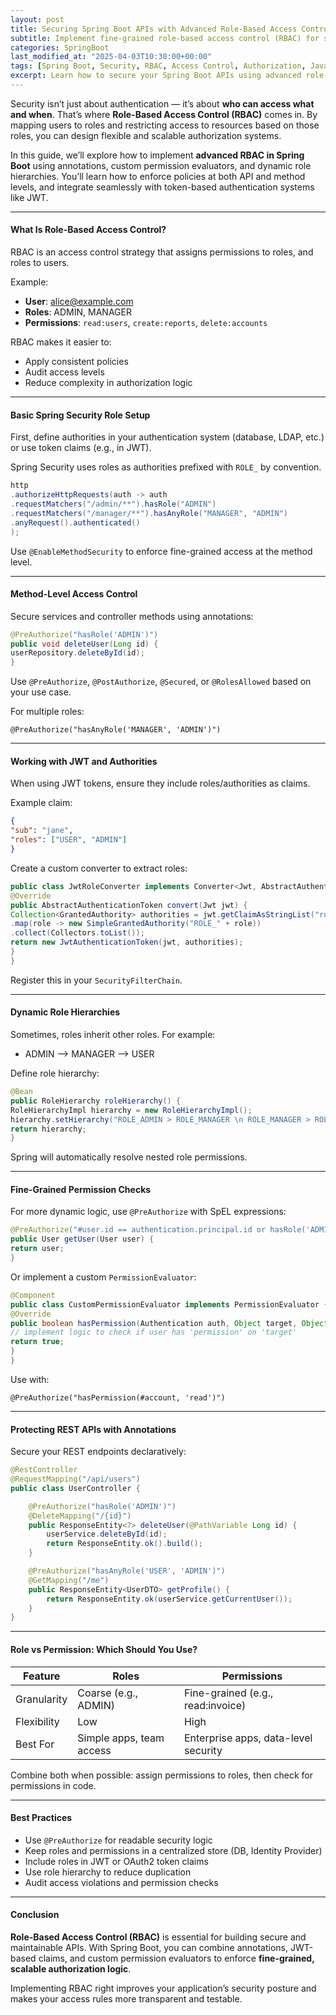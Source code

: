 ```yaml
---
layout: post
title: Securing Spring Boot APIs with Advanced Role-Based Access Control
subtitle: Implement fine-grained role-based access control (RBAC) for secure Spring Boot APIs
categories: SpringBoot
last_modified_at: "2025-04-03T10:30:00+00:00"
tags: [Spring Boot, Security, RBAC, Access Control, Authorization, Java]
excerpt: Learn how to secure your Spring Boot APIs using advanced role-based access control (RBAC). This guide covers user roles, authorities, method-level security, dynamic permissions, and integration with JWT.
---
```

Security isn’t just about authentication — it’s about **who can access what and when**. That’s where **Role-Based Access Control (RBAC)** comes in. By mapping users to roles and restricting access to resources based on those roles, you can design flexible and scalable authorization systems.

In this guide, we’ll explore how to implement **advanced RBAC in Spring Boot** using annotations, custom permission evaluators, and dynamic role hierarchies. You’ll learn how to enforce policies at both API and method levels, and integrate seamlessly with token-based authentication systems like JWT.

---

#### What Is Role-Based Access Control?

RBAC is an access control strategy that assigns permissions to roles, and roles to users.

Example:
- **User**: alice@example.com
- **Roles**: ADMIN, MANAGER
- **Permissions**: `read:users`, `create:reports`, `delete:accounts`

RBAC makes it easier to:
- Apply consistent policies
- Audit access levels
- Reduce complexity in authorization logic

---

#### Basic Spring Security Role Setup

First, define authorities in your authentication system (database, LDAP, etc.) or use token claims (e.g., in JWT).

Spring Security uses roles as authorities prefixed with `ROLE_` by convention.

```java
http
.authorizeHttpRequests(auth -> auth
.requestMatchers("/admin/**").hasRole("ADMIN")
.requestMatchers("/manager/**").hasAnyRole("MANAGER", "ADMIN")
.anyRequest().authenticated()
);
```

Use `@EnableMethodSecurity` to enforce fine-grained access at the method level.

---

#### Method-Level Access Control

Secure services and controller methods using annotations:

```java
@PreAuthorize("hasRole('ADMIN')")
public void deleteUser(Long id) {
userRepository.deleteById(id);
}
```

Use `@PreAuthorize`, `@PostAuthorize`, `@Secured`, or `@RolesAllowed` based on your use case.

For multiple roles:

```
@PreAuthorize("hasAnyRole('MANAGER', 'ADMIN')")
```

---

#### Working with JWT and Authorities

When using JWT tokens, ensure they include roles/authorities as claims.

Example claim:
```json
{
"sub": "jane",
"roles": ["USER", "ADMIN"]
}
```

Create a custom converter to extract roles:

```java
public class JwtRoleConverter implements Converter<Jwt, AbstractAuthenticationToken> {
@Override
public AbstractAuthenticationToken convert(Jwt jwt) {
Collection<GrantedAuthority> authorities = jwt.getClaimAsStringList("roles").stream()
.map(role -> new SimpleGrantedAuthority("ROLE_" + role))
.collect(Collectors.toList());
return new JwtAuthenticationToken(jwt, authorities);
}
}
```

Register this in your `SecurityFilterChain`.

---

#### Dynamic Role Hierarchies

Sometimes, roles inherit other roles. For example:
- ADMIN ⟶ MANAGER ⟶ USER

Define role hierarchy:

```java
@Bean
public RoleHierarchy roleHierarchy() {
RoleHierarchyImpl hierarchy = new RoleHierarchyImpl();
hierarchy.setHierarchy("ROLE_ADMIN > ROLE_MANAGER \n ROLE_MANAGER > ROLE_USER");
return hierarchy;
}
```

Spring will automatically resolve nested role permissions.

---

#### Fine-Grained Permission Checks

For more dynamic logic, use `@PreAuthorize` with SpEL expressions:

```java
@PreAuthorize("#user.id == authentication.principal.id or hasRole('ADMIN')")
public User getUser(User user) {
return user;
}
```

Or implement a custom `PermissionEvaluator`:

```java
@Component
public class CustomPermissionEvaluator implements PermissionEvaluator {
@Override
public boolean hasPermission(Authentication auth, Object target, Object permission) {
// implement logic to check if user has 'permission' on 'target'
return true;
}
}
```

Use with:

```
@PreAuthorize("hasPermission(#account, 'read')")
```

---

#### Protecting REST APIs with Annotations

Secure your REST endpoints declaratively:

```java
@RestController
@RequestMapping("/api/users")
public class UserController {

    @PreAuthorize("hasRole('ADMIN')")
    @DeleteMapping("/{id}")
    public ResponseEntity<?> deleteUser(@PathVariable Long id) {
        userService.deleteById(id);
        return ResponseEntity.ok().build();
    }

    @PreAuthorize("hasAnyRole('USER', 'ADMIN')")
    @GetMapping("/me")
    public ResponseEntity<UserDTO> getProfile() {
        return ResponseEntity.ok(userService.getCurrentUser());
    }
}
```

---

#### Role vs Permission: Which Should You Use?

| Feature     | Roles                       | Permissions                          |
|-------------|------------------------------|---------------------------------------|
| Granularity | Coarse (e.g., ADMIN)        | Fine-grained (e.g., read:invoice)    |
| Flexibility | Low                         | High                                 |
| Best For    | Simple apps, team access    | Enterprise apps, data-level security |

Combine both when possible: assign permissions to roles, then check for permissions in code.

---

#### Best Practices

- Use `@PreAuthorize` for readable security logic
- Keep roles and permissions in a centralized store (DB, Identity Provider)
- Include roles in JWT or OAuth2 token claims
- Use role hierarchy to reduce duplication
- Audit access violations and permission checks

---

#### Conclusion

**Role-Based Access Control (RBAC)** is essential for building secure and maintainable APIs. With Spring Boot, you can combine annotations, JWT-based claims, and custom permission evaluators to enforce **fine-grained, scalable authorization logic**.

Implementing RBAC right improves your application’s security posture and makes your access rules more transparent and testable.
